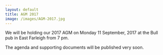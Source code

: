 ```yaml
---
layout: default
title: AGM 2017
image: /images/AGM-2017.jpg
---
```


We will be holding our 2017 AGM on Monday 11 September, 2017 at the Bull pub in East Farleigh from 7 pm.

The agenda and supporting documents will be published very soon.
